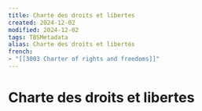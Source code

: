 ```yaml
---
title: Charte des droits et libertes
created: 2024-12-02
modified: 2024-12-02
tags: TBSMetadata
alias: Charte des droits et libertés
french:
- "[[3003 Charter of rights and freedoms]]"
---
```

# Charte des droits et libertes
